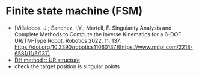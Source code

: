 # Finite state machine (FSM)
- [Villalobos, J.; Sanchez, I.Y.; Martell, F. Singularity Analysis and Complete Methods to Compute the Inverse Kinematics for a 6-DOF UR/TM-Type Robot. Robotics 2022, 11, 137. https://doi.org/10.3390/robotics11060137](https://www.mdpi.com/2218-6581/11/6/137)
- [DH method :: UR structure](https://www.universal-robots.com/articles/ur/application-installation/dh-parameters-for-calculations-of-kinematics-and-dynamics/)
- check the target position is singular points
